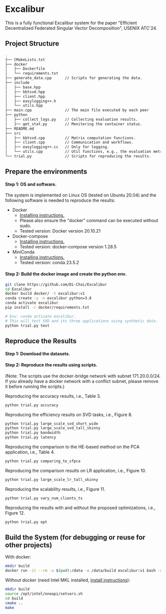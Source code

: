 # Excalibur

This is a fully functional Excalibur system for the paper "Efficient Decentralized Federated Singular Vector Decomposition", USENIX ATC'24.

## Project Structure

```bash
.
├── CMakeLists.txt
├── docker
│   ├── Dockerfile
│   └── requirements.txt
├── generate_data.cpp      // Scripts for generating the data.
├── include
│   ├── base.hpp
│   ├── bbtsvd.hpp
│   ├── client.hpp
│   ├── easylogging++.h
│   └── utils.hpp
├── main.cpp               // The main file executed by each peer
├── python
│   ├── collect_logs.py    // Collecting evaluation results.
│   ├── get_stat.py        // Monitering the container status.
├── README.md
├── src
│   ├── bbtsvd.cpp         // Matrix computation functions.
│   ├── client.cpp         // Communication and workflows.
│   ├── easylogging++.cc   // Only for logging.
│   └── utils.cpp          // Util functions, e.g., the evaluation metrics.
└── trial.py               // Scripts for reproducing the results.
```

## Prepare the environments

#### Step 1: OS and software.

The system is implemented on Linux OS (tested on Ubuntu 20.04) and the following software is needed to reproduce the results:

- Docker
  - [Installing instructions.](https://docs.docker.com/engine/install/ubuntu/)
  - Please also ensure the "docker" command can be executed without sudo. 
  - Tested version: Docker version 20.10.21
- Docker-compose
  - [Installing instructions.](https://docs.docker.com/compose/install/linux/)
  - Tested version: docker-compose version 1.28.5
- MiniConda
  - [Installing instructions.](https://docs.anaconda.com/free/miniconda/miniconda-install/)
  - Tested version: conda 23.5.2

#### Step 2: Build the docker image and create the python env.

```bash
git clone https://github.com/Di-Chai/Excalibur
cd Excalibur
docker build docker/ -t excalibur:v1
conda create -y -n excalibur python=3.8
conda activate excalibur
pip install -r docker/requirements.txt
```

```bash
# Env: conda activate excalibur.
# This will test SVD and its three applications using synthetic data.
python trial.py test
```

## Reproduce the Results

#### Step 1: Download the datasets.



#### Step 2: Reproduce the results using scripts.

(Note: The scripts use the docker-bridge network with subnet 171.20.0.0/24. If you already have a docker network with a conflict subnet, please remove it before running the scripts.)

Reproducing the accuracy results, i.e., Table 3.

```bash
python trial.py accuracy
```

Reproducing the efficiency results on SVD tasks, i.e., Figure 8.
```bash
python trial.py large_scale_svd_short_wide
python trial.py large_scale_svd_tall_skinny
python trial.py bandwidth
python trial.py latency
```

Reproducing the comparison to the HE-based method on the PCA application, i.e., Table 4.
```bash
python trial.py comparing_to_sfpca
```

Reproducing the comparison results on LR application, i.e., Figure 10.
```bash
python trial.py large_scale_lr_tall_skinny
```

Reproducing the scalability results, i.e., Figure 11.
```bash
python trial.py vary_num_clients_ts
```

Reproducing the results with and without the proposed optimizations, i.e., Figure 12.
```bash
python trial.py opt
```

## Build the System (for debugging or reuse for other projects)

With docker:

```bash
mkdir build
docker run -it --rm -v $(pwd):/data -w /data/build excalibur:v1 bash -c "cmake .. && make"
```

Without docker (need Intel MKL installed, [install instructions](https://www.intel.com/content/www/us/en/developer/tools/oneapi/base-toolkit-download.html)):

```bash
mkdir build
source /opt/intel/oneapi/setvars.sh
cd build
cmake ..
make
```
